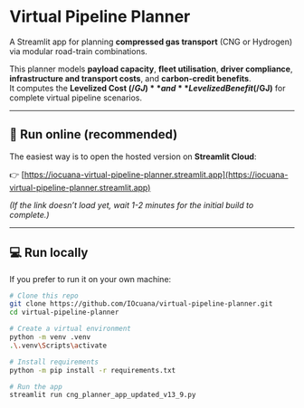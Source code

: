 # Virtual Pipeline Planner

A Streamlit app for planning **compressed gas transport** (CNG or Hydrogen) via modular road-train combinations.

This planner models **payload capacity**, **fleet utilisation**, **driver compliance**, **infrastructure and transport costs**, and **carbon-credit benefits**.  
It computes the **Levelized Cost ($/GJ)** and **Levelized Benefit ($/GJ)** for complete virtual pipeline scenarios.

---

## 🚀 Run online (recommended)
The easiest way is to open the hosted version on **Streamlit Cloud**:

👉 [https://iocuana-virtual-pipeline-planner.streamlit.app](https://iocuana-virtual-pipeline-planner.streamlit.app)

*(If the link doesn’t load yet, wait 1-2 minutes for the initial build to complete.)*

---

## 💻 Run locally
If you prefer to run it on your own machine:

```bash
# Clone this repo
git clone https://github.com/IOcuana/virtual-pipeline-planner.git
cd virtual-pipeline-planner

# Create a virtual environment
python -m venv .venv
.\.venv\Scripts\activate

# Install requirements
python -m pip install -r requirements.txt

# Run the app
streamlit run cng_planner_app_updated_v13_9.py
